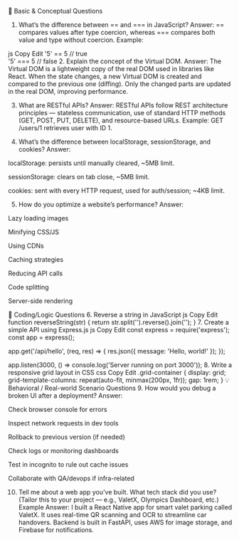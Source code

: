 🧠 Basic & Conceptual Questions
1. What’s the difference between == and === in JavaScript?
Answer: == compares values after type coercion, whereas === compares both value and type without coercion.
Example:

js
Copy
Edit
'5' == 5     // true  
'5' === 5    // false
2. Explain the concept of the Virtual DOM.
Answer: The Virtual DOM is a lightweight copy of the real DOM used in libraries like React. When the state changes, a new Virtual DOM is created and compared to the previous one (diffing). Only the changed parts are updated in the real DOM, improving performance.

3. What are RESTful APIs?
Answer: RESTful APIs follow REST architecture principles — stateless communication, use of standard HTTP methods (GET, POST, PUT, DELETE), and resource-based URLs.
Example: GET /users/1 retrieves user with ID 1.

4. What’s the difference between localStorage, sessionStorage, and cookies?
Answer:

localStorage: persists until manually cleared, ~5MB limit.

sessionStorage: clears on tab close, ~5MB limit.

cookies: sent with every HTTP request, used for auth/session; ~4KB limit.

5. How do you optimize a website’s performance?
Answer:

Lazy loading images

Minifying CSS/JS

Using CDNs

Caching strategies

Reducing API calls

Code splitting

Server-side rendering

🧩 Coding/Logic Questions
6. Reverse a string in JavaScript
js
Copy
Edit
function reverseString(str) {
  return str.split('').reverse().join('');
}
7. Create a simple API using Express.js
js
Copy
Edit
const express = require('express');
const app = express();

app.get('/api/hello', (req, res) => {
  res.json({ message: 'Hello, world!' });
});

app.listen(3000, () => console.log('Server running on port 3000'));
8. Write a responsive grid layout in CSS
css
Copy
Edit
.grid-container {
  display: grid;
  grid-template-columns: repeat(auto-fit, minmax(200px, 1fr));
  gap: 1rem;
}
💡 Behavioral / Real-world Scenario Questions
9. How would you debug a broken UI after a deployment?
Answer:

Check browser console for errors

Inspect network requests in dev tools

Rollback to previous version (if needed)

Check logs or monitoring dashboards

Test in incognito to rule out cache issues

Collaborate with QA/devops if infra-related

10. Tell me about a web app you’ve built. What tech stack did you use?
(Tailor this to your project — e.g., ValetX, Olympics Dashboard, etc.)
Example Answer:
I built a React Native app for smart valet parking called ValetX. It uses real-time QR scanning and OCR to streamline car handovers. Backend is built in FastAPI, uses AWS for image storage, and Firebase for notifications.
